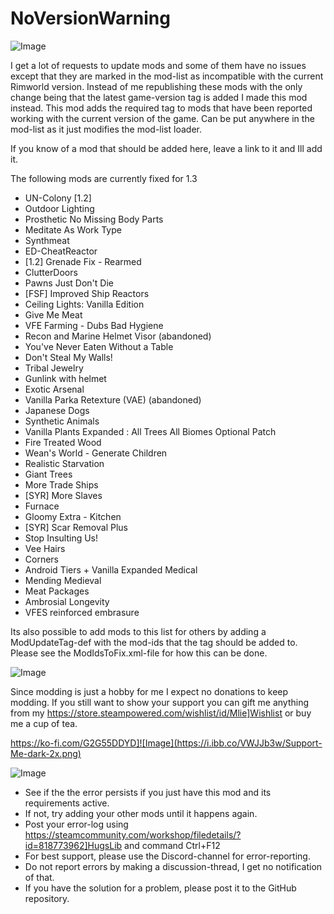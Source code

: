 # NoVersionWarning

![Image](https://i.imgur.com/buuPQel.png)


I get a lot of requests to update mods and some of them have no issues except that they are marked in the mod-list as incompatible with the current Rimworld version.
Instead of me republishing these mods with the only change being that the latest game-version tag is added I made this mod instead.
This mod adds the required tag to mods that have been reported working with the current version of the game.
Can be put anywhere in the mod-list as it just modifies the mod-list loader.

If you know of a mod that should be added here, leave a link to it and Ill add it. 

The following mods are currently fixed for 1.3


- UN-Colony [1.2]
- Outdoor Lighting
- Prosthetic No Missing Body Parts
- Meditate As Work Type
- Synthmeat
- ED-CheatReactor
- [1.2] Grenade Fix - Rearmed
- ClutterDoors
- Pawns Just Don't Die
- [FSF] Improved Ship Reactors
- Ceiling Lights: Vanilla Edition
- Give Me Meat
- VFE Farming - Dubs Bad Hygiene
- Recon and Marine Helmet Visor (abandoned) 
- You've Never Eaten Without a Table
- Don't Steal My Walls!
- Tribal Jewelry
- Gunlink with helmet
- Exotic Arsenal
- Vanilla Parka Retexture (VAE) (abandoned)
- Japanese Dogs
- Synthetic Animals 
- Vanilla Plants Expanded : All Trees All Biomes Optional Patch
- Fire Treated Wood
- Wean's World - Generate Children
- Realistic Starvation
- Giant Trees
- More Trade Ships
- [SYR] More Slaves 
- Furnace
- Gloomy Extra - Kitchen
- [SYR] Scar Removal Plus
- Stop Insulting Us!
- Vee Hairs
- Corners
- Android Tiers + Vanilla Expanded Medical
- Mending Medieval
- Meat Packages
- Ambrosial Longevity
- VFES reinforced embrasure



Its also possible to add mods to this list for others by adding a ModUpdateTag-def with the mod-ids that the tag should be added to. Please see the ModIdsToFix.xml-file for how this can be done.
	
![Image](https://i.imgur.com/O0IIlYj.png)

Since modding is just a hobby for me I expect no donations to keep modding. If you still want to show your support you can gift me anything from my https://store.steampowered.com/wishlist/id/Mlie]Wishlist or buy me a cup of tea.

https://ko-fi.com/G2G55DDYD]![Image](https://i.ibb.co/VWJJb3w/Support-Me-dark-2x.png)


![Image](https://i.imgur.com/PwoNOj4.png)



-  See if the the error persists if you just have this mod and its requirements active.
-  If not, try adding your other mods until it happens again.
-  Post your error-log using https://steamcommunity.com/workshop/filedetails/?id=818773962]HugsLib and command Ctrl+F12
-  For best support, please use the Discord-channel for error-reporting.
-  Do not report errors by making a discussion-thread, I get no notification of that.
-  If you have the solution for a problem, please post it to the GitHub repository.



